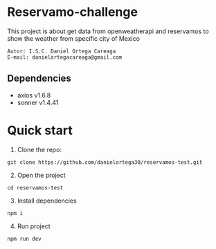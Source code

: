 # Reservamo-challenge

This project is about get data from openweatherapi and reservamos to show the weather from specific city of Mexico

```shell
Autor: I.S.C. Daniel Ortega Careaga
E-mail: danielortegacareaga@gmail.com
```

## Dependencies

- axios v1.6.8
- sonner v1.4.41

# Quick start

1. Clone the repo:

```shell
git clone https://github.com/danielortega30/reservamos-test.git
```

2. Open the project

```shell
cd reservamos-test
```

3. Install dependencies

```shell
npm i
```

4. Run project

```shell
npm run dev
```
